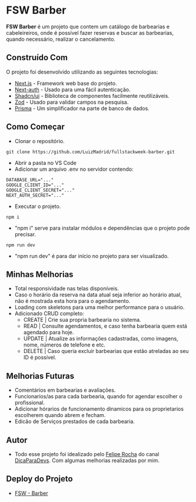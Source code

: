 # FSW Barber

**FSW Barber** é um projeto que contem um catálogo de barbearias e cabeleireiros, onde é possível fazer reservas e buscar as barbearias, quando necessário, realizar o cancelamento.

## Construído Com

O projeto foi desenvolvido utilizando as seguintes tecnologias:

- [Next.js](https://nextjs.org/) - Framework web base do projeto.
- [Next-auth](https://next-auth.js.org/) - Usado para uma fácil autenticação.
- [Shadcn/ui](https://ui.shadcn.com/) - Biblioteca de componentes facilmente reutilizáveis.
- [Zod](https://zod.dev/) - Usado para validar campos na pesquisa.
- [Prisma](https://www.prisma.io/) - Um simplificador na parte de banco de dados.

## Como Começar

- Clonar o repositório.

<pre><code>git clone https://github.com/LuizMadrid/fullstackweek-barber.git</code></pre>

- Abrir a pasta no VS Code
- Adicionar um arquivo .env no servidor contendo:
<pre><code>DATABASE_URL="..."
GOOGLE_CLIENT_ID="..."
GOOGLE_CLIENT_SECRET="..."
NEXT_AUTH_SECRET="..."
</code></pre>
  
- Executar o projeto.

<pre><code>npm i</code></pre>
- "npm i" serve para instalar módulos e dependências que o projeto pode precisar.
<pre><code>npm run dev </code></pre>
- "npm run dev" é para dar início no projeto para ser visualizado.

## Minhas Melhorias

- Total responsividade nas telas disponíveis.
- Caso o horário da reserva na data atual seja inferior ao horário atual, não é mostrada esta hora para o agendamento.
- Loading com skeletons para uma melhor performance para o usuário.
- Adicionado CRUD completo:
    - CREATE | Crie sua propria barbearia no sistema.
    - READ   | Consulte agendamentos, e caso tenha barbearia quem está agendado para hoje.
    - UPDATE | Atualize as informações cadastradas, como imagens, nome, números de telefone e etc.
    - DELETE | Caso queria excluir barbearias que estão atreladas ao seu ID é possível.

## Melhorias Futuras

- Comentários em barbearias e avaliações.
- Funcionarios/as para cada barbearia, quando for agendar escolher o profissional.
- Adicionar hórarios de funcionamento dinamicos para os proprietarios escolherem quando abrem e fecham.
- Edicão de Serviços prestados de cada barbearia.

## Autor

- Todo esse projeto foi idealizado pelo [Felipe Rocha](https://github.com/felipemotarocha) do canal [DicaParaDevs](https://www.youtube.com/@dicasparadevs). Com algumas melhorias realizadas por mim.

## Deploy do Projeto

- [FSW - Barber](https://fullstackweek-barber-sigma.vercel.app/)
